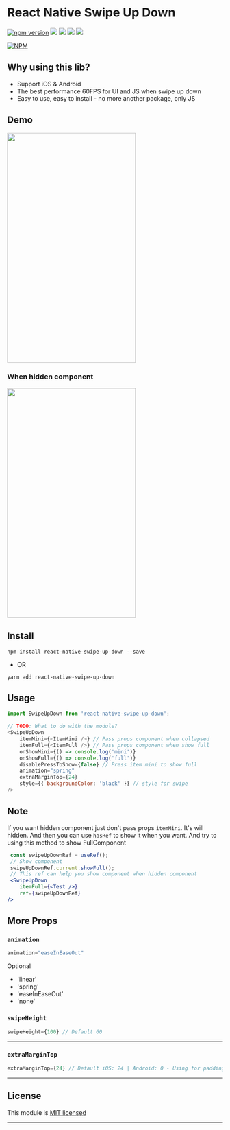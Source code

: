 
# React Native Swipe Up Down 
[![npm version](https://badge.fury.io/js/react-native-swipe-up-down.svg)](https://badge.fury.io/js/react-native-swipe-up-down) ![](https://img.shields.io/github/issues/agiletechvn/react-native-swipe-up-down.svg) ![](https://img.shields.io/github/forks/agiletechvn/react-native-swipe-up-down.svg) ![](https://img.shields.io/github/stars/agiletechvn/react-native-swipe-up-down.svg) ![](https://img.shields.io/github/license/agiletechvn/react-native-swipe-up-down.svg)

[![NPM](https://nodei.co/npm/react-native-swipe-up-down.png?downloads=true&stars=true)](https://nodei.co/npm/react-native-swipe-up-down/)
## Why using this lib?
- Support iOS & Android
- The best performance 60FPS for UI and JS when swipe up down
- Easy to use, easy to install - no more another package, only JS
## Demo
<img src="https://raw.githubusercontent.com/agiletechvn/react-native-swipe-up-down/master/demo.gif" data-canonical-src="./demo.gif" width="300" height="536" />

### When hidden component
<img src="https://raw.githubusercontent.com/agiletechvn/react-native-swipe-up-down/master/demo_hidden_component.gif" data-canonical-src="./demo.gif" width="300" height="536" />

## Install

`npm install react-native-swipe-up-down --save`

- OR

`yarn add react-native-swipe-up-down`

## Usage
```javascript
import SwipeUpDown from 'react-native-swipe-up-down';

// TODO: What to do with the module?
<SwipeUpDown		
	itemMini={<ItemMini />} // Pass props component when collapsed
	itemFull={<ItemFull />} // Pass props component when show full
	onShowMini={() => console.log('mini')}
	onShowFull={() => console.log('full')}
	disablePressToShow={false} // Press item mini to show full
	animation="spring"
	extraMarginTop={24}
	style={{ backgroundColor: 'black' }} // style for swipe
/>
```

## Note 

If you want hidden component just don't pass props `itemMini`. It's will hidden. And then you can use `hasRef` to show it when you want.
And try to using this method to show FullComponent

```jsx
 const swipeUpDownRef = useRef();
 // Show component
 swipeUpDownRef.current.showFull();
 // This ref can help you show component when hidden component
 <SwipeUpDown
	itemFull={<Test />}
	ref={swipeUpDownRef}
/>
```

## More Props

### `animation`

```jsx
animation="easeInEaseOut" 
```
Optional 

* 'linear' 
* 'spring' 
* 'easeInEaseOut' 
* 'none'

### `swipeHeight` 
```jsx
swipeHeight={100} // Default 60
```
---
### `extraMarginTop` 
```jsx
extraMarginTop={24} // Default iOS: 24 | Android: 0 - Using for padding status bar iOS or max height full component
```
---

## License

This module is [MIT licensed](./LICENSE)

---
  

